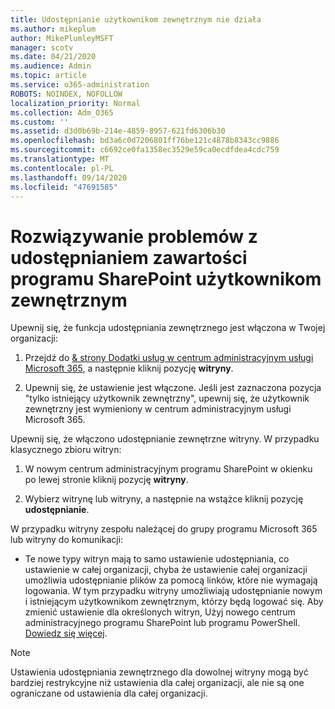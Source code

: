 ```yaml
---
title: Udostępnianie użytkownikom zewnętrznym nie działa
ms.author: mikeplum
author: MikePlumleyMSFT
manager: scotv
ms.date: 04/21/2020
ms.audience: Admin
ms.topic: article
ms.service: o365-administration
ROBOTS: NOINDEX, NOFOLLOW
localization_priority: Normal
ms.collection: Adm_O365
ms.custom: ''
ms.assetid: d3d0b69b-214e-4859-8957-621fd6306b30
ms.openlocfilehash: bd3a6c0d7206801ff76be121c4878b8343cc9886
ms.sourcegitcommit: c6692ce0fa1358ec3529e59ca0ecdfdea4cdc759
ms.translationtype: MT
ms.contentlocale: pl-PL
ms.lasthandoff: 09/14/2020
ms.locfileid: "47691585"
---
```

# <a name="fix-problems-sharing-sharepoint-content-with-external-users"></a>Rozwiązywanie problemów z udostępnianiem zawartości programu SharePoint użytkownikom zewnętrznym

Upewnij się, że funkcja udostępniania zewnętrznego jest włączona w Twojej organizacji:
  
1. Przejdź do [ &amp; strony Dodatki usług w centrum administracyjnym usługi Microsoft 365](https://portal.office.com/adminportal/home#/Settings/ServicesAndAddIns), a następnie kliknij pozycję **witryny**.
    
2. Upewnij się, że ustawienie jest włączone. Jeśli jest zaznaczona pozycja "tylko istniejący użytkownik zewnętrzny", upewnij się, że użytkownik zewnętrzny jest wymieniony w centrum administracyjnym usługi Microsoft 365.
    
Upewnij się, że włączono udostępnianie zewnętrzne witryny. W przypadku klasycznego zbioru witryn:
  
1. W nowym centrum administracyjnym programu SharePoint w okienku po lewej stronie kliknij pozycję **witryny**.
    
2. Wybierz witrynę lub witryny, a następnie na wstążce kliknij pozycję **udostępnianie**.
    
W przypadku witryny zespołu należącej do grupy programu Microsoft 365 lub witryny do komunikacji:
  
- Te nowe typy witryn mają to samo ustawienie udostępniania, co ustawienie w całej organizacji, chyba że ustawienie całej organizacji umożliwia udostępnianie plików za pomocą linków, które nie wymagają logowania. W tym przypadku witryny umożliwiają udostępnianie nowym i istniejącym użytkownikom zewnętrznym, którzy będą logować się. Aby zmienić ustawienie dla określonych witryn, Użyj nowego centrum administracyjnego programu SharePoint lub programu PowerShell. [Dowiedz się więcej](https://go.microsoft.com/fwlink/?linkid=871863).
    
> [!NOTE]
> Ustawienia udostępniania zewnętrznego dla dowolnej witryny mogą być bardziej restrykcyjne niż ustawienia dla całej organizacji, ale nie są one ograniczane od ustawienia dla całej organizacji. 
  

